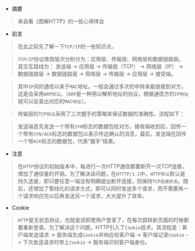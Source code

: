 - 摘要
> 来自看《图解HTTP》的一些心得体会

- 前言
>在此之前先了解一下`TCP/IP`的一些知识点。

>`TCP/IP`协议族按层次分别分为：应用层、传输层、网络层和数据链路层。
>其交互路线为：
发送端 -> 应用层 -> 传输层（TCP） -> 网络层（IP） -> 数据链路层 -> 数据链路层 -> 网络层 -> 传输层 -> 应用层 -> 接受端。

>其中`IP`间的通信以来于`MAC`地址。一般会通过多次的中转来能链接到对方，这是会采用`ARP协议`。（`ARP`是一种用以解析地址的协议，根据通信方的`IP地址`就可以反查出对应的`MAC地址`）。

>传输层的`TCP协议`采用了三次握手的策略来保证数据的准确性。流程如下：

>发送端首先发送一个带有`SYN`标志的数据包给对方。接收端收到后，回传一个带有`SYN/ACK`标志的数据包以表示传达确认的消息，最后，发送端在回传一个带`ACK`标志的数据包，代表“握手”结束。

- 注意
> 在`HTTP`协议的初始版本中，每进行一次HTTP通信都要断开一次TCP连接，增加了通信量的开销。为了解决该问题，在`HTTTP/1.1`中，`HTTP协议`默认是持久连接，即只要任意一端没有明确提出断开连接，则保持`TCP连接状态`。随后，还增加了管线化的请求方式，即可以同时发送多个请求，而不需要再一个请求响应完以后再发送另一个请求，大大提升了效率。

- Cookie
> `HTTP`是无状态协议，也就是说即使用户登录了，在每次跳转新页面的时候都要重新登录。为了解决这个问题，HTTP引入了`Cookie`技术。其流程是：客户端发送请求 -> 服务端生成`Cookie`并响应给客户端 -> 客户端记录`Cookie` -> 下次发送请求时带上`Cookie` -> 服务端识别客户端身份。
